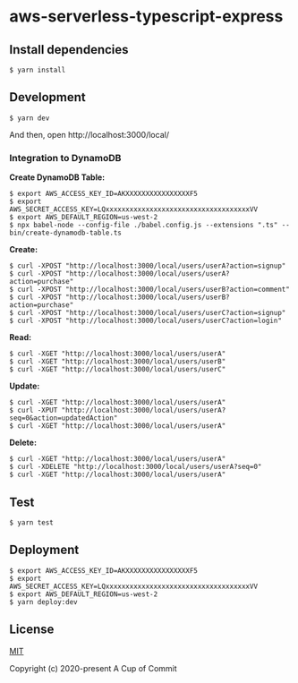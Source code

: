 # aws-serverless-typescript-express

## Install dependencies

```
$ yarn install
```

## Development

```
$ yarn dev
```

And then, open http://localhost:3000/local/

### Integration to DynamoDB

**Create DynamoDB Table:**
```
$ export AWS_ACCESS_KEY_ID=AKXXXXXXXXXXXXXXXXF5
$ export AWS_SECRET_ACCESS_KEY=LQxxxxxxxxxxxxxxxxxxxxxxxxxxxxxxxxxxxxVV
$ export AWS_DEFAULT_REGION=us-west-2
$ npx babel-node --config-file ./babel.config.js --extensions ".ts" -- bin/create-dynamodb-table.ts
```

**Create:**

```
$ curl -XPOST "http://localhost:3000/local/users/userA?action=signup"
$ curl -XPOST "http://localhost:3000/local/users/userA?action=purchase"
$ curl -XPOST "http://localhost:3000/local/users/userB?action=comment"
$ curl -XPOST "http://localhost:3000/local/users/userB?action=purchase"
$ curl -XPOST "http://localhost:3000/local/users/userC?action=signup"
$ curl -XPOST "http://localhost:3000/local/users/userC?action=login"
```

**Read:**

```
$ curl -XGET "http://localhost:3000/local/users/userA"
$ curl -XGET "http://localhost:3000/local/users/userB"
$ curl -XGET "http://localhost:3000/local/users/userC"
```

**Update:**

```
$ curl -XGET "http://localhost:3000/local/users/userA"
$ curl -XPUT "http://localhost:3000/local/users/userA?seq=0&action=updatedAction"
$ curl -XGET "http://localhost:3000/local/users/userA"
```

**Delete:**

```
$ curl -XGET "http://localhost:3000/local/users/userA"
$ curl -XDELETE "http://localhost:3000/local/users/userA?seq=0"
$ curl -XGET "http://localhost:3000/local/users/userA"
```

## Test

```
$ yarn test
```

## Deployment

```
$ export AWS_ACCESS_KEY_ID=AKXXXXXXXXXXXXXXXXF5
$ export AWS_SECRET_ACCESS_KEY=LQxxxxxxxxxxxxxxxxxxxxxxxxxxxxxxxxxxxxVV
$ export AWS_DEFAULT_REGION=us-west-2
$ yarn deploy:dev
```

## License

[MIT](http://opensource.org/licenses/MIT)

Copyright (c) 2020-present A Cup of Commit

